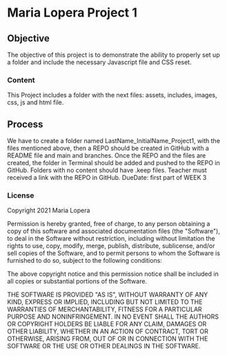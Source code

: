 # Maria Lopera Project 1

## Objective
The objective of this project is to demonstrate the ability to properly set up a folder and include the necessary Javascript file and CSS reset.

### Content
This Project includes a folder with the next files: assets, includes, images, css, js and html file.

## Process
We have to create a folder named LastName_InitialName_Project1, with the files mentioned above, then a REPO should be created in GitHub with a README file and main and branches. 
Once the REPO and the files are created, the folder in Terminal should be added and pushed to the REPO in GitHub.
Folders with no content should have .keep files.
Teacher must received a link with the REPO in GitHub.
DueDate: first part of WEEK 3

### License
Copyright 2021 Maria Lopera

Permission is hereby granted, free of charge, to any person obtaining a copy of this software and associated documentation files (the "Software"), to deal in the Software without restriction, including without limitation the rights to use, copy, modify, merge, publish, distribute, sublicense, and/or sell copies of the Software, and to permit persons to whom the Software is furnished to do so, subject to the following conditions:

The above copyright notice and this permission notice shall be included in all copies or substantial portions of the Software.

THE SOFTWARE IS PROVIDED "AS IS", WITHOUT WARRANTY OF ANY KIND, EXPRESS OR IMPLIED, INCLUDING BUT NOT LIMITED TO THE WARRANTIES OF MERCHANTABILITY, FITNESS FOR A PARTICULAR PURPOSE AND NONINFRINGEMENT. IN NO EVENT SHALL THE AUTHORS OR COPYRIGHT HOLDERS BE LIABLE FOR ANY CLAIM, DAMAGES OR OTHER LIABILITY, WHETHER IN AN ACTION OF CONTRACT, TORT OR OTHERWISE, ARISING FROM, OUT OF OR IN CONNECTION WITH THE SOFTWARE OR THE USE OR OTHER DEALINGS IN THE SOFTWARE.

